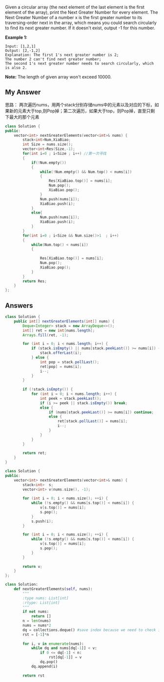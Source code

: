Given a circular array (the next element of the last element is the first element of the array), print the Next Greater Number for every element. The Next Greater Number of a number x is the first greater number to its traversing-order next in the array, which means you could search circularly to find its next greater number. If it doesn't exist, output -1 for this number.

**Example 1:**

```
Input: [1,2,1]
Output: [2,-1,2]
Explanation: The first 1's next greater number is 2; 
The number 2 can't find next greater number; 
The second 1's next greater number needs to search circularly, which is also 2.
```



**Note:** The length of given array won't exceed 10000.



## My Answer

思路： 两次遍历nums，用两个stack分别存储nums中的元素以及对应的下标，如果新的元素大于top,则Pop掉；第二次遍历，如果大于top，则Pop掉，直至只剩下最大的那个元素

```c++
class Solution {
public:
    vector<int> nextGreaterElements(vector<int>& nums) {
        stack<int>Num,XiaBiao;
        int Size = nums.size();
        vector<int>Res(Size,-1);
        for(int i=0 ; i<Size ; i++) //第一次寻找
        {
            if(!Num.empty())
            {
                while(!Num.empty() && Num.top() < nums[i])
                {
                    Res[XiaBiao.top()] = nums[i];
                    Num.pop();
                    XiaBiao.pop();
                }
                Num.push(nums[i]);
                XiaBiao.push(i);
            }
            else{
                Num.push(nums[i]);
                XiaBiao.push(i);
            }
        }
        for(int i=0 ; i<Size && Num.size()>1  ; i++)
        {
            while(Num.top() < nums[i])
            {
                
                Res[XiaBiao.top()] = nums[i];
                Num.pop();
                XiaBiao.pop();
            }
        }
        return Res;
    }
};
```





## Answers

```java
class Solution {
    public int[] nextGreaterElements(int[] nums) {
        Deque<Integer> stack = new ArrayDeque<>();
        int[] ret = new int[nums.length];
        Arrays.fill(ret, -1);

        for (int i = 0; i < nums.length; i++) {
            if (stack.isEmpty() || nums[stack.peekLast()] >= nums[i]) {
                stack.offerLast(i);
            } else {
                int pop = stack.pollLast();
                ret[pop] = nums[i];
                i--;
            }
        }
        
        if (!stack.isEmpty()) {
            for (int i = 0; i < nums.length; i++) {
                int peek = stack.peekLast();
                if (i >= peek || stack.isEmpty()) break;
                else {
                    if (nums[stack.peekLast()] >= nums[i]) continue;
                    else {
                        ret[stack.pollLast()] = nums[i];
                        i--;
                    }
                }
            }
        }
        
        return ret;
    }
}
```





```C++
class Solution {
public:
    vector<int> nextGreaterElements(vector<int>& nums) {
        stack<int>  s;
        vector<int> v(nums.size(), -1);
        
        for (int i = 0; i < nums.size(); ++i) {
            while (!s.empty() && nums[s.top()] < nums[i]) {
                v[s.top()] = nums[i];
                s.pop();
            }
            s.push(i);
        }

        for (int i = 0; i < nums.size(); ++i) {
            while (!s.empty() && nums[s.top()] < nums[i]) {
                v[s.top()] = nums[i];
                s.pop();
            }
        }
        
        return v;
    }
};
```





```python
class Solution:
    def nextGreaterElements(self, nums):
        """
        :type nums: List[int]
        :rtype: List[int]
        """
        if not nums:
            return []
        n = len(nums)
        nums = nums*2
        dq = collections.deque() #save index because we need to check if this is in the original nums
        rst = [-1]*n
        
        for i, v in enumerate(nums):
            while dq and nums[dq[-1]] < v:
                if 0 <= dq[-1] < n:
                    rst[dq[-1]] = v
                dq.pop()
            dq.append(i)
            
        return rst
```


